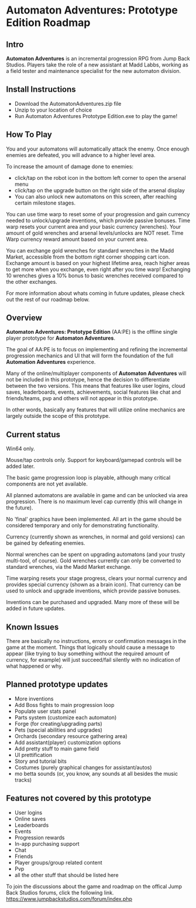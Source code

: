 # Automaton Adventures: Prototype Edition Roadmap #

## Intro ##

__Automaton Adventures__ is an incremental progression RPG from Jump Back Studios. Players take the role of a new assistant at Madd Labbs, working as a field tester and maintenance specialist for the new automaton division.

## Install Instructions ##

- Download the AutomatonAdventures.zip file
- Unzip to your location of choice
- Run Automaton Adventures Prototype Edition.exe to play the game!

## How To Play ##

You and your automatons will automatically attack the enemy. Once enough enemies are defeated, you will advance to a higher level area.

To increase the amount of damage done to enemies:

- click/tap on the robot icon in the bottom left corner to open the arsenal menu
- click/tap on the upgrade button on the right side of the arsenal display
- You can also unlock new automatons on this screen, after reaching certain milestone stages.

You can use time warp to reset some of your progression and gain currency needed to unlock/upgrade inventions, which provide passive bonuses.
Time warp resets your current area and your basic currency (wrenches). Your amount of gold wrenches and arsenal levels/unlocks are NOT reset.
Time Warp currency reward amount based on your current area.

You can exchange gold wrenches for standard wrenches in the Madd Market, accessible from the bottom right corner shopping cart icon. Exchange amount is based on your highest lifetime area, reach higher areas to get more when you exchange, even right after you time warp!
Exchanging 10 wrenches gives a 10% bonus to basic wrenches received compared to the other exchanges.

For more information about whats coming in future updates, please check out the rest of our roadmap below.

## Overview ##

__Automaton Adventures: Prototype Edition__ (AA:PE) is the offline single player prototype for __Automaton Adventures__.

The goal of AA:PE is to focus on implementing and refining the incremental progression mechanics and UI that will form the foundation of the full __Automation Adventures__ experience.

Many of the online/multiplayer components of __Automaton Adventures__ will not be included in this prototype, hence the decision to differentiate between the two versions. This means that features like user logins, cloud saves, leaderboards, events, achievements,  social features like chat and friends/teams, pvp and others will not appear in this prototype.

In other words, basically any features that will utilize online mechanics are largely outside the scope of this prototype.

## Current status ##

Win64 only.

Mouse/tap controls only. Support for keyboard/gamepad controls will be added later.

The basic game progression loop is playable, although many critical components are not yet available.

All planned automatons are available in game and can be unlocked via area progression. There is no maximum level cap currently (this will change in the future).

No 'final' graphics have been implemented. All art in the game should be considered temporary and only for demonstrating functionality.

Currency (currently shown as wrenches, in normal and gold versions) can be gained by defeating enemies.

Normal wrenches can be spent on upgrading automatons (and your trusty multi-tool, of course). Gold wrenches currently can only be converted to standard wrenches, via the Madd Market exchange.

Time warping resets your stage progress, clears your normal currency and provides special currency (shown as a brain icon). That currency can be used to unlock and upgrade inventions, which provide passive bonuses.

Inventions can be purchased and upgraded. Many more of these will be added in future updates.

## Known Issues ##

There are basically no instructions, errors or confirmation messages in the game at the moment. Things that logically should cause a message to appear (like trying to buy something without the required amount of currency, for example) will just succeed/fail silently with no indication of what happened or why.

## Planned prototype updates ##

- More inventions
- Add Boss fights to main progression loop
- Populate user stats panel
- Parts system (customize each automaton)
- Forge (for creating/upgrading parts)
- Pets (special abilities and upgrades)
- Orchards (secondary resource gathering area)
- Add assistant(player) customization options
- Add pretty stuff to main game field
- UI prettification
- Story and tutorial bits
- Costumes (purely graphical changes for assistant/autos)
- mo betta sounds (or, you know, any sounds at all besides the music tracks)

## Features not covered by this prototype ##

- User logins
- Online saves
- Leaderboards
- Events
- Progression rewards
- In-app purchasing support
- Chat
- Friends
- Player groups/group related content
- Pvp
- all the other stuff that should be listed here
  
To join the discussions about the game and roadmap on the offical Jump Back Studios forums, click the following link.
https://www.jumpbackstudios.com/forum/index.php
